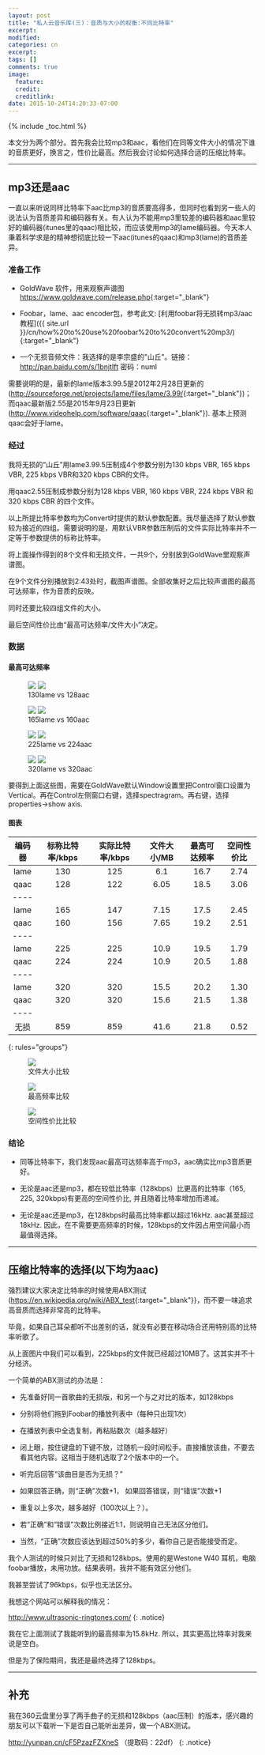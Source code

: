 ```yaml
---
layout: post
title: "私人云音乐库(三)：音质与大小的权衡:不同比特率"
excerpt:
modified:
categories: cn
excerpt:
tags: []
comments: true
image:
  feature: 
  credit: 
  creditlink:
date: 2015-10-24T14:20:33-07:00
---
```


{% include _toc.html %}

本文分为两个部分。首先我会比较mp3和aac，看他们在同等文件大小的情况下谁的音质更好，换言之，性价比最高。然后我会讨论如何选择合适的压缩比特率。

---

## mp3还是aac

一直以来听说同样比特率下aac比mp3的音质要高得多，但同时也看到另一些人的说法认为音质差异和编码器有关。有人认为不能用mp3里较差的编码器和aac里较好的编码器(itunes里的qaac)相比较，而应该使用mp3的lame编码器。今天本人秉着科学求是的精神想彻底比较一下aac(itunes的qaac)和mp3(lame)的音质差异。

### 准备工作

* GoldWave 软件，用来观察声谱图<https://www.goldwave.com/release.php>{:target="_blank"}

* Foobar，lame、aac encoder包，参考此文: [利用foobar将无损转mp3/aac教程]({{ site.url }}/cn/how%20to%20use%20foobar%20to%20convert%20mp3/){:target="_blank"}

* 一个无损音频文件：我选择的是李宗盛的"山丘"。链接：http://pan.baidu.com/s/1bnjtIft 密码：numl

需要说明的是，最新的lame版本3.99.5是2012年2月28日更新的(<http://sourceforge.net/projects/lame/files/lame/3.99/>{:target="_blank"})；而qaac最新版2.55是2015年9月23日更新(<http://www.videohelp.com/software/qaac>{:target="_blank"}). 基本上预测qaac会好于lame。

### 经过

我将无损的“山丘”用lame3.99.5压制成4个参数分别为130 kbps VBR, 165 kbps VBR, 225 kbps VBR和320 kbps CBR的文件。

用qaac2.55压制成参数分别为128 kbps VBR, 160 kbps VBR, 224 kbps VBR 和 320 kbps CBR 的四个文件。

以上所提比特率参数均为Convert时提供的默认参数配置。我尽量选择了默认参数较为接近的四组。需要说明的是，用默认VBR参数压制后的文件实际比特率并不一定等于参数提供的标称比特率。

将上面操作得到的8个文件和无损文件，一共9个，分别放到GoldWave里观察声谱图。

在9个文件分别播放到2:43处时，截图声谱图。全部收集好之后比较声谱图的最高可达频率，作为音质的反映。

同时还要比较四组文件的大小。

最后空间性价比由“最高可达频率/文件大小”决定。

### 数据

#### 最高可达频率

<figure class="half">
  <a href="http://{{ site.url }}/images/kbps/130lame.JPG"><img src="http://{{ site.url }}/images/kbps/130lame.JPG"></a>
  <a href="http://{{ site.url }}/images/kbps/128aac.JPG"><img src="http://{{ site.url }}/images/kbps/128aac.JPG"></a>
  <figcaption>130lame vs 128aac</figcaption>
</figure>

<figure class="half">
  <a href="http://{{ site.url }}/images/kbps/130lame.JPG"><img src="http://{{ site.url }}/images/kbps/130lame.JPG"></a>
  <a href="http://{{ site.url }}/images/kbps/128aac.JPG"><img src="http://{{ site.url }}/images/kbps/128aac.JPG"></a>
  <figcaption>165lame vs 160aac</figcaption>
</figure>

<figure class="half">
  <a href="http://{{ site.url }}/images/kbps/130lame.JPG"><img src="http://{{ site.url }}/images/kbps/130lame.JPG"></a>
  <a href="http://{{ site.url }}/images/kbps/128aac.JPG"><img src="http://{{ site.url }}/images/kbps/128aac.JPG"></a>
  <figcaption>225lame vs 224aac</figcaption>
</figure>

<figure class="half">
  <a href="http://{{ site.url }}/images/kbps/130lame.JPG"><img src="http://{{ site.url }}/images/kbps/130lame.JPG"></a>
  <a href="http://{{ site.url }}/images/kbps/128aac.JPG"><img src="http://{{ site.url }}/images/kbps/128aac.JPG"></a>
  <figcaption>320lame vs 320aac</figcaption>
</figure>

要得到上面这些图，需要在GoldWave默认Window设置里把Control窗口设置为Vertical。再在Control左侧窗口右键，选择spectragram。再右键，选择properties->show axis.

#### 图表

|编码器|标称比特率/kbps|实际比特率/kbps|文件大小/MB|最高可达频率|空间性价比|
|:--------:|:-------:|:-------:|:-------:|:-------:|:--------:|
|lame|	130|	125	|6.1|	16.7|	2.74 |
|qaac	|128|	122	|6.05|	18.5|	3.06 |
|----
|lame|	165|	147|	7.15|	17.5|	2.45 |
|qaac	|160	|156	|7.65|	19.2	|2.51 |
|----
|lame|	225	|225|	10.9|	19.5|	1.79 |
|qaac|	224|	224|	10.9|	20.5|	1.88 |
|----
|lame	|320	|320|	15.5|	20.2	|1.30 |
|qaac	|320	|320|	15.6	|21.5|	1.38 |
|----
|无损|	859|	859|	41.6|	21.8|	0.52 |
{: rules="groups"}

<figure>
  <a href="http://{{ site.url }}/images/kbps/1.png"><img src="http://{{ site.url }}/images/kbps/1.png"></a>
  <figcaption>文件大小比较</figcaption>
</figure>

<figure>
  <a href="http://{{ site.url }}/images/kbps/2.png"><img src="http://{{ site.url }}/images/kbps/2.png"></a>
  <figcaption>最高频率比较</figcaption>
</figure>

<figure>
  <a href="http://{{ site.url }}/images/kbps/3.png"><img src="http://{{ site.url }}/images/kbps/3.png"></a>
  <figcaption>空间性价比比较</figcaption>
</figure>

### 结论

* 同等比特率下，我们发现aac最高可达频率高于mp3，aac确实比mp3音质更好。

* 无论是aac还是mp3，都在较低比特率（128kbps）比更高的比特率（165, 225, 320kbps)有更高的空间性价比, 并且随着比特率增加而递减。

* 无论是aac还是mp3，在128kbps时最高比特率都以超过16kHz. aac甚至超过18kHz. 因此，在不需要更高频率的时候，128kbps的文件因占用空间最小而最值得选择。

---

## 压缩比特率的选择(以下均为aac)

强烈建议大家决定比特率的时候使用ABX测试(<https://en.wikipedia.org/wiki/ABX_test>{:target="_blank"}}，而不要一味追求高音质而选择非常高的比特率。

毕竟，如果自己耳朵都听不出差别的话，就没有必要在移动场合还用特别高的比特率听歌了。

从上面图片中我们可以看到，225kbps的文件就已经超过10MB了。这其实并不十分经济。

一个简单的ABX测试的办法是：

* 先准备好同一首歌曲的无损版，和另一个与之对比的版本，如128kbps

* 分别将他们拖到Foobar的播放列表中（每种只出现1次）

* 在播放列表中全选复制，再粘贴数次（越多越好）

* 闭上眼，按住键盘的下键不放，过随机一段时间松手。直接播放该曲，不要去看其他内容。这相当于随机选取了2个版本中的一个。

* 听完后回答“该曲目是否为无损？” 

* 如果回答正确，则“正确”次数+1， 如果回答错误，则“错误”次数+1

* 重复以上多次，越多越好（100次以上？）。

* 若“正确”和“错误”次数比例接近1:1，则说明自己无法区分他们。

* 当然，“正确”次数应该达到超过50%的多少，看你自己是否能接受而定。

我个人测试的时候只对比了无损和128kbps。使用的是Westone W40 耳机，电脑foobar播放，未用功放。结果表明，我并不能有效区分他们。

我甚至尝试了96kbps，似乎也无法区分。

我想这个网站可以解释我的情况：

<http://www.ultrasonic-ringtones.com/>
{: .notice}

我在它上面测试了我能听到的最高频率为15.8kHz. 所以，其实更高比特率对我来说是空白。

但是为了保险期间，我还是最终选择了128kbps。

---

## 补充

我在360云盘里分享了两手曲子的无损和128kbps（aac压制）的版本，感兴趣的朋友可以下载听一下是否自己能听出差异，做一个ABX测试。

<http://yunpan.cn/cF5PzazFZXneS> （提取码：22df）
{: .notice}
